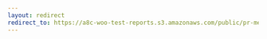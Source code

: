 ```yaml
---
layout: redirect
redirect_to: https://a8c-woo-test-reports.s3.amazonaws.com/public/pr-merge/38465/api/index.html
---
```

